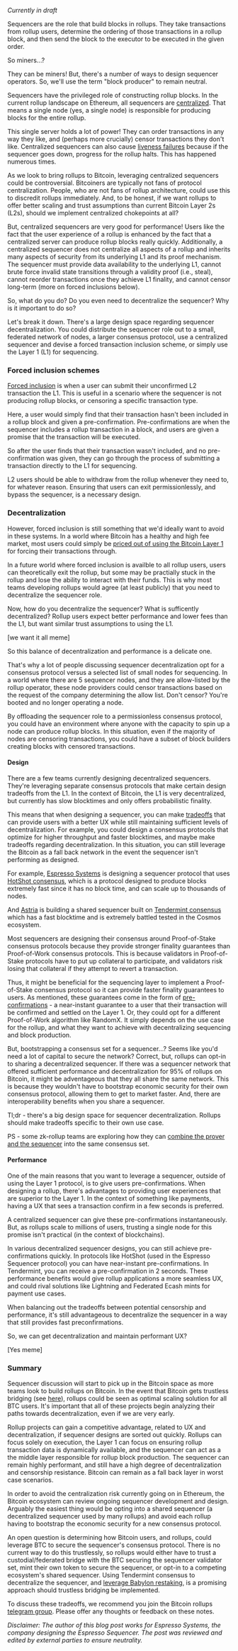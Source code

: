 *Currently in draft*

Sequencers are the role that build blocks in rollups. They take transactions from rollup users, determine the ordering of those transactions in a rollup block, and then send the block to the executor to be executed in the given order. 

So miners...?

They can be miners! But, there's a number of ways to design sequencer operators. So, we'll use the term "block producer" to remain neutral.

Sequencers have the privileged role of constructing rollup blocks. In the current rollup landscape on Ethereum, all sequencers are [centralized](https://www.binance.com/en/research/analysis/ethereums-rollups-are-centralized-a-look-into-decentralized-sequencers). That means a single node (yes, a single node) is responsible for producing blocks for the entire rollup.

This single server holds a lot of power! They can order transactions in any way they like, and (perhaps more crucially) censor transactions they don't like. Centralized sequencers can also cause [liveness failures](https://thedefiant.io/arbitrum-outage-2) because if the sequencer goes down, progress for the rollup halts. This has happened numerous times.

As we look to bring rollups to Bitcoin, leveraging centralized sequencers could be controversial. Bitcoiners are typically not fans of protocol centralization. People, who are not fans of rollup architecture, could use this to discredit rollups immediately. And, to be honest, if we want rollups to offer better scaling and trust assumptions than current Bitcoin Layer 2s (L2s), should we implement centralized chokepoints at all?

But, centralized sequencers are very good for performance! Users like the fact that the user experience of a rollup is enhanced by the fact that a centralized server can produce rollup blocks really quickly. Additionally, a centralized sequencer does not centralize all aspects of a rollup and inherits many aspects of security from its underlying L1 and its proof mechanism. The sequencer must provide data availability to the underlying L1, cannot brute force invalid state transitions through a validity proof (i.e., steal), cannot reorder transactions once they achieve L1 finality, and cannot censor long-term (more on forced inclusions below).

So, what do you do? Do you even need to decentralize the sequencer? Why is it important to do so?

Let's break it down. There's a large design space regarding sequencer decentralization. You could distribute the sequencer role out to a small, federated network of nodes, a larger consensus protocol, use a centralized sequencer and devise a forced transaction inclusion scheme, or simply use the Layer 1 (L1) for sequencing. 

### Forced inclusion schemes

[Forced inclusion](https://docs.arbitrum.io/sequencer#unhappyuncommon-case-sequencer-isnt-doing-its-job) is when a user can submit their unconfirmed L2 transaction the L1. This is useful in a scenario where the sequencer is not producing rollup blocks, or censoring a specific transaction type.

Here, a user would simply find that their transaction hasn't been included in a rollup block and given a pre-confirmation. Pre-confirmations are when the sequencer includes a rollup transaction in a block, and users are given a promise that the transaction will be executed. 

So after the user finds that their transaction wasn't included, and no pre-confirmation was given, they can go through the process of submitting a transaction directly to the L1 for sequencing.

L2 users should be able to withdraw from the rollup whenever they need to, for whatever reason. Ensuring that users can exit permissionlessly, and bypass the sequencer, is a necessary design.

### Decentralization

However, forced inclusion is still something that we'd ideally want to avoid in these systems. In a world where Bitcoin has a healthy and high fee market, most users could simply be [priced out of using the Bitcoin Layer 1](https://twitter.com/EspressoSys/status/1686851505339453440/video/1) for forcing their transactions through.

In a future world where forced inclusion is availble to all rollup users, users can theoretically exit the rollup, but some may be practially stuck in the rollup and lose the ability to interact with their funds. This is why most teams developing rollups would agree (at least publicly) that you need to decentralize the sequencer role. 

Now, how do you decentralize the sequencer? What is sufficently decentralized? Rollup users expect better performance and lower fees than the L1, but want similar trust assumptions to using the L1. 

[we want it all meme]

So this balance of decentralization and performance is a delicate one.

That's why a lot of people discussing sequencer decentralization opt for a consensus protocol versus a selected list of small nodes for sequencing. In a world where there are 5 sequencer nodes, and they are allow-listed by the rollup operator, these node providers could censor transactions based on the request of the company determining the allow list. Don't censor? You're booted and no longer operating a node.

By offloading the sequencer role to a permissionless consensus protocol, you could have an environment where anyone with the capacity to spin up a node can produce rollup blocks. In this situation, even if the majority of nodes are censoring transactions, you could have a subset of block builders creating blocks with censored transactions.

#### Design

There are a few teams currently designing decentralized sequencers. They're leveraging separate consensus protocols that make certain design tradeoffs from the L1. In the context of Bitcoin, the L1 is very decentralized, but currently has slow blocktimes and only offers probabilistic finality. 

This means that when designing a sequencer, you can make [tradeoffs](https://twitter.com/EspressoSys/status/1724525476423590390) that can provide users with a better UX while still maintaining sufficient levels of decentralization. For example, you could design a consensus protocols that optimize for higher throughput and faster blocktimes, and maybe make tradeoffs regarding decentralization. In this situation, you can still leverage the Bitcoin as a fall back network in the event the sequencer isn't performing as designed. 

For example, [Espresso Systems](https://www.espressosys.com/) is designing a sequencer protocol that uses [HotShot consensus](https://hackmd.io/@EspressoSystems/HotShot-and-Tiramisu), which is a protocol designed to produce blocks extremely fast since it has no block time, and can scale up to thousands of nodes.

And [Astria](https://www.astria.org/) is building a shared sequencer built on [Tendermint consensus](https://docs.astria.org/docs/overview-of-astria/architecture/the-astria-sequencer/) which has a fast blocktime and is extremely battled tested in the Cosmos ecosystem.

Most sequencers are designing their consensus around Proof-of-Stake consensus protocols because they provide stronger finality guarantees than Proof-of-Work consensus protocols. This is because validators in Proof-of-Stake protocols have to put up collateral to participate, and validators risk losing that collateral if they attempt to revert a transaction.

Thus, it might be beneficial for the sequencing layer to implement a Proof-of-Stake consensus protocol so it can provide faster finality guarantees to users. As mentioned, these guarantees come in the form of [pre-confirmations](https://twitter.com/EspressoSys/status/1693684942868541516) - a near-instant guarantee to a user that their transaction will be confirmed and settled on the Layer 1. Or, they could opt for a different Proof-of-Work algorithm like RandomX. It simply depends on the use case for the rollup, and what they want to achieve with decentralizing sequencing and block production.

But, bootstrapping a consensus set for a sequencer...? Seems like you'd need a lot of capital to secure the network? Correct, but, rollups can opt-in to sharing a decentralized sequencer. If there was a sequencer network that offered sufficient performance and decentralization for 95% of rollups on Bitcoin, it might be adventageous that they all share the same network. This is because they wouldn't have to bootstrap economic security for their own consensus protocol, allowing them to get to market faster. And, there are interoperability benefits when you share a sequencer.

Tl;dr - there's a big design space for sequencer decentralization. Rollups should make tradeoffs specific to their own use case.

PS - some zk-rollup teams are exploring how they can [combine the prover and the sequencer](https://www.youtube.com/watch?v=ub-IxvVKsmM) into the same consensus set.

#### Performance

One of the main reasons that you want to leverage a sequencer, outside of using the Layer 1 protocol, is to give users pre-confirmations. When designing a rollup, there's advantages to providing user experiences that are superior to the Layer 1. In the context of something like payments, having a UX that sees a transaction confirm in a few seconds is preferred. 

A centralized sequencer can give these pre-confirmations instantaneously. But, as rollups scale to millions of users, trusting a single node for this promise isn't practical (in the context of blockchains).

In various decentralized sequencer designs, you can still achieve pre-confirmations quickly. In protocols like HotShot (used in the Espresso Sequencer protocol) you can have near-instant pre-confirmations. In Tendermint, you can receive a pre-confirmation in 2 seconds. These performance benefits would give rollup applications a more seamless UX, and could rival solutions like Lightning and Federated Ecash mints for payment use cases.

When balancing out the tradeoffs between potential censorship and performance, it's still advantageous to decentralize the sequencer in a way that still provides fast preconfirmations. 

So, we can get decentralization and maintain performant UX?

[Yes meme]

### Summary

Sequencer discussion will start to pick up in the Bitcoin space as more teams look to build rollups on Bitcoin. In the event that Bitcoin gets trustless bridging (see [here](https://bitvm.org)), rollups could be seen as optimal scaling solution for all BTC users. It's important that all of these projects begin analyzing their paths towards decentralization, even if we are very early.

Rollup projects can gain a competitive advantage, related to UX and decentralization, if sequencer designs are sorted out quickly. Rollups can focus solely on execution, the Layer 1 can focus on ensuring rollup transaction data is dynamically available, and the sequencer can act as a the middle layer responsible for rollup block production. The sequencer can remain highly performant, and still have a high degree of decentralization and censorship resistance. Bitcoin can remain as a fall back layer in worst case scenarios.

In order to avoid the centralization risk currently going on in Ethereum, the Bitcoin ecosystem can review ongoing sequencer development and design. Arguably the easiest thing would be opting into a shared sequencer (a decentralized sequencer used by many rollups) and avoid each rollup having to bootstrap the economic security for a new consensus protocol.

An open question is determining how Bitcoin users, and rollups, could leverage BTC to secure the sequencer's consensus protocol. There is no current way to do this trustlessly, so rollups would either have to trust a custodial/federated bridge with the BTC securing the sequencer validator set, mint their own token to secure the sequencer, or opt-in to a competing ecosystem's shared sequencer. Using Tendermint consensus to decentralize the sequencer, and [leverage Babylon restaking](https://babylonchain.io/), is a promising approach should trustless bridging be implemented.

To discuss these tradeoffs, we recommend you join the Bitcoin rollups [telegram group](https://t.me/+_pb6J2hiyC0wMWQ0). Please offer any thoughts or feedback on these notes.

*Disclaimer: The author of this blog post works for Espresso Systems, the company designing the Espresso Sequencer. The post was reviewed and edited by external parties to ensure neutrality.*
